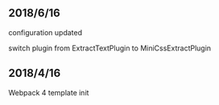 ## 2018/6/16

configuration updated

switch plugin from ExtractTextPlugin to MiniCssExtractPlugin




## 2018/4/16

Webpack 4 template init
